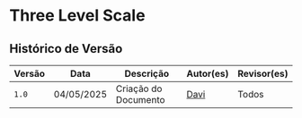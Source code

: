 # Three Level Scale



## Histórico de Versão

| Versão | Data       | Descrição                          | Autor(es)     | Revisor(es) |
|--------|------------|------------------------------------|---------------|-------------|
| `1.0`  | 04/05/2025 | Criação do Documento | [Davi](https://github.com/Davicamilo23) | Todos |